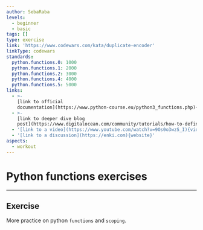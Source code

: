 ```yaml
---
author: SebaRaba
levels:
  - beginner
  - basic
tags: []
type: exercise
link: 'https://www.codewars.com/kata/duplicate-encoder'
linkType: codewars
standards:
  python.functions.0: 1000
  python.functions.1: 2000
  python.functions.2: 3000
  python.functions.4: 4000
  python.functions.5: 5000
links:
  - >-
    [link to official
    documentation](https://www.python-course.eu/python3_functions.php){website}
  - >-
    [link to deeper dive blog
    post](https://www.digitalocean.com/community/tutorials/how-to-define-functions-in-python-3){website}
  - '[link to a video](https://www.youtube.com/watch?v=9Os0o3wzS_I){video}'
  - '[link to a discussion](https://enki.com){website}'
aspects:
  - workout
---
```


# Python functions exercises


---

## Exercise

More practice on python `functions` and `scoping`.

